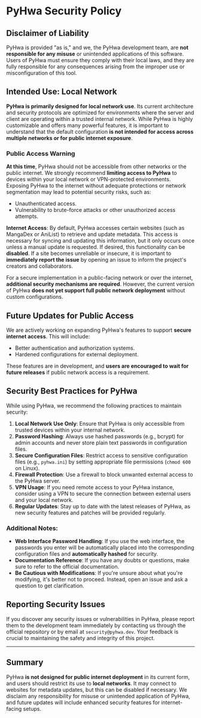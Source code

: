 # PyHwa Security Policy

## Disclaimer of Liability
PyHwa is provided "as is," and we, the PyHwa development team, are **not responsible for any misuse** or unintended applications of this software. Users of PyHwa must ensure they comply with their local laws, and they are fully responsible for any consequences arising from the improper use or misconfiguration of this tool.

## Intended Use: Local Network
**PyHwa is primarily designed for local network use**. Its current architecture and security protocols are optimized for environments where the server and client are operating within a trusted internal network. While PyHwa is highly customizable and offers many powerful features, it is important to understand that the default configuration **is not intended for access across multiple networks or for public internet exposure**.

### Public Access Warning
**At this time**, PyHwa should not be accessible from other networks or the public internet. We strongly recommend **limiting access to PyHwa** to devices within your local network or VPN-protected environments. Exposing PyHwa to the internet without adequate protections or network segmentation may lead to potential security risks, such as:
- Unauthenticated access.
- Vulnerability to brute-force attacks or other unauthorized access attempts.

**Internet Access**: By default, PyHwa accesses certain websites (such as MangaDex or AniList) to retrieve and update metadata. This access is necessary for syncing and updating this information, but it only occurs once unless a manual update is requested. If desired, this functionality can be **disabled**. If a site becomes unreliable or insecure, it is important to **immediately report the issue** by opening an issue to inform the project's creators and collaborators.

For a secure implementation in a public-facing network or over the internet, **additional security mechanisms are required**. However, the current version of PyHwa **does not yet support full public network deployment** without custom configurations.

## Future Updates for Public Access
We are actively working on expanding PyHwa's features to support **secure internet access**. This will include:
- Better authentication and authorization systems.
- Hardened configurations for external deployment.

These features are in development, and **users are encouraged to wait for future releases** if public network access is a requirement.

## Security Best Practices for PyHwa
While using PyHwa, we recommend the following practices to maintain security:

1. **Local Network Use Only**: Ensure that PyHwa is only accessible from trusted devices within your internal network.
2. **Password Hashing**: Always use hashed passwords (e.g., bcrypt) for admin accounts and never store plain text passwords in configuration files.
3. **Secure Configuration Files**: Restrict access to sensitive configuration files (e.g., `pyhwa.ini`) by setting appropriate file permissions (`chmod 600` on Linux).
4. **Firewall Protection**: Use a firewall to block unwanted external access to the PyHwa server.
5. **VPN Usage**: If you need remote access to your PyHwa instance, consider using a VPN to secure the connection between external users and your local network.
6. **Regular Updates**: Stay up to date with the latest releases of PyHwa, as new security features and patches will be provided regularly.

### Additional Notes:
- **Web Interface Password Handling**: If you use the web interface, the passwords you enter will be automatically placed into the corresponding configuration files and **automatically hashed** for security.
- **Documentation Reference**: If you have any doubts or questions, make sure to refer to the official documentation.
- **Be Cautious with Modifications**: If you're unsure about what you're modifying, it's better not to proceed. Instead, open an issue and ask a question to get clarification.

## Reporting Security Issues
If you discover any security issues or vulnerabilities in PyHwa, please report them to the development team immediately by contacting us through the official repository or by email at `security@pyhwa.dev`. Your feedback is crucial to maintaining the safety and integrity of this project.

---

## Summary
PyHwa **is not designed for public internet deployment** in its current form, and users should restrict its use to **local networks**. It may connect to websites for metadata updates, but this can be disabled if necessary. We disclaim any responsibility for misuse or unintended application of PyHwa, and future updates will include enhanced security features for internet-facing setups.
